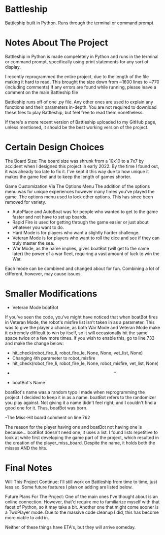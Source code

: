 # Battleship
Battleship built in Python. Runs through the terminal or command prompt. 



# Notes About The Project

Battleship in Python is made compeletely in Python and runs in the terminal or command prompt, specifically using print statements for any sort of display.

I recently reprogrammed the entire project, due to the length of the file making it hard to read. This brought the size down from ~1600 lines to ~770 (including comments)
If any errors are found while running, please leave a comment on the main Battleship file

Battleship runs off of one .py file. Any other ones are used to explain any functions and their parameters in-depth. You are not required to download these files to play Battleship, but feel free to read them nonetheless.

If there's a more recent version of Battleship uploaded to my GitHub page, unless mentioned, it should be the best working version of the project.



# Certain Design Choices

The Board Size:
The board size was shrunk from a 10x10 to a 7x7 by accident when I designed this project in early 2022. By the time I found out, it was already too late to fix it.
I've kept it this way due to how unique it makes the game feel and to keep the length of games shorter.

Game Customization Via The Options Menu
The addition of the options menu was for unique experiences however many times you've played the game. The options menu used to lock other options. This has since been removed for variety.
- AutoPlace and AutoBoat was for people who wanted to get to the game faster and not have to set up boards.
- Rapid Fire is used for getting through the game easier or just about whatever you want to do.
- Hard Mode is for players who want a slightly harder challenge.
- Veteran Mode is for players who want to roll the dice and see if they can truly master the sea.
- War Mode, as the name implies, gives boatBot (will get to the name later) the power of a war fleet, requiring a vast amount of luck to win the War.

Each mode can be combined and changed about for fun. Combining a lot of different, however, may cause issues.

# Smaller Modifications
- Veteran Mode boatBot

If you've seen the code, you've might have noticed that when boatBot fires in Veteran Mode, the robot's misfire list isn't taken in as a parameter.
This was to give the player a chance, as both War Mode and Veteran Mode make it extremely difficult to win by itself, so it will occasionally hit the same space twice or a few more times.
If you wish to enable this, go to line 733 and make the change below:

* hit_check(robot_fire_li, robot_fire_le, None, None, vet_list, None)
* Changing 4th parameter to robot_misfire
* hit_check(robot_fire_li, robot_fire_le, None, robot_misfire, vet_list, None)
*                                                   ^

- boatBot's Name

boatBot's name was a random typo I made when reprogramming the project. I decided to keep it in as a name.
boatBot refers to the randomizer you play against. Not giving it a name didn't feel right, and I couldn't find a good one for it.
Thus, boatBot was born.

-The Miss-Hit board comment on line 762

The reason for the player having one and boatBot not having one is because... boatBot doesn't need one, it uses a list.
I found lists repetitive to look at while first developing the game part of the project, which resulted in the creation of the player_miss_board.
Despite the name, it holds both the misses AND the hits.


# Final Notes

Will This Project Continue:
I'll still work on Battleship from time to time, just less so. Some future features I plan on adding are listed below.

Future Plans For The Project:
One of the main ones I've thought about is an online connection. However, that'd require me to familiarize myself with that facet of Python, so it may take a bit.
Another one that might come sooner is a TwoPlayer mode. Due to the massive code cleanup I did, this has become more viable to add in.

Neither of these things have ETA's, but they will arrive someday.
